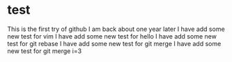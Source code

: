 test
====
This is the first try of github
I am back about one year later
I have add some new test for vim
I have add some new test for hello
I have add some new test for git rebase
I have add some new test for git merge
I have add some new test for git merge
i=3
